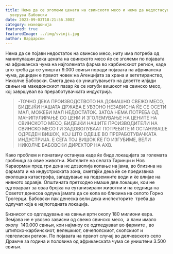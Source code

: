 ```yaml
---
title: Нема да се зголеми цената на свинското месо и нема да недостасува,
  уверува Бабовски
date: 2023-09-03T18:21:56.308Z
category: македонија
featured: true
featuredImage: ../img/svinji.jpg
author: Вардарски
---
```

<!--StartFragment-->

Нема да се појави недостаток на свинско месо, ниту има потреба од манипулации дека цената на свинското месо ќе се зголеми по појавата на африканска чума на најголемата фарма во карбинскиот регион, каде што треба да се уништат 9.000 свињи поради појавата на африканска чума, дециден е првиот човек на Агенцијата за храна и вететиранство, Николче Бабовски. Смета дека со уништувањето на деветте илјади свињи на македонскиот пазар ќе се изгуби вишокот на свинско месо, кој завршувал во преработувачката индустрија.

> \-ТОЧНО ДЕКА ПРОИЗВОДСТВОТО НА ДОМАШНО СВЕЖО МЕСО, БИДЕЈЌИ НАШАТА ДРЖАВА Е УВЗОНО НЕЗАВИСНА ЌЕ СЕ ОСЕТИ МАЛ, МОЖЕБИ МАЛ НЕДОСТАТОК. ЗАТОА НЕМА ПОТРЕБА ОД МАНИПУЛИРАЊЕ СО ЦЕНИ И ЗГОЛЕМУВАЊЕ НА ЦЕНИТЕ НА СВИНСКОТО МЕСО, БИДЕЈЌИ НАШИТЕ ПРОИЗВОДИТЕЛИ НА СВИНСКО МЕСО ГИ ЗАДОВОЛУВААТ ПОТРЕБИТЕ И ОСТАНУВАШЕ ОДРЕДЕН ВИШОК, КОЈ ШТО ОДЕШЕ ВО ПРЕРАБОТУВАЧКАТА ИНДУСТРИЈА. Е СЕГА ТОЈ ВИШОК ЌЕ ГО ИЗГУБИМЕ, ВЕЛИ НИКОЛЧЕ БАБОВСКИ ДИРЕКТОР НА АХВ.

Како проблем и понатаму останува каде ќе биде локацијата за големата гробница за овие животни. Жителите на селата Таринци и Нов Караорман пред три дена не дозволија копање на јама, во близина на фармата и на индустриската зона, сметајќи дека ќе се предизвика еколошка катастрофа, загадување на подземните води и ќе влијае на нивното здравје. Општината претходно имаше две локации, кои не одговараат за оваа бројка на еутанизирани животни и на седница на Советот донесоа одлука јамата да се копа во близина на селото Горно Трогерци. Бабовски пак денеска вели дека инспекторите  треба да одлучат која е најпогодната локација.

Бизнисот со одгледување на свињи врти околу 180 милиони евра. Земјава не е увозно зависни од свежо свинско месо,  а лани имало околу  140.000 свињи, кои најмноу се одгледуваат во фармите , во штипско-карбинскиот, велешкиот, овчеполскиот, скопскиот и гевгелиски регион. По појавата на првиот случај во делчевското село Драмче за година и половина од африканската чума се уништени 3.500 свињи.

<!--EndFragment-->